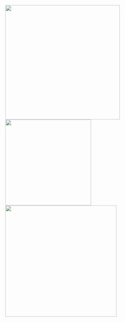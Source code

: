 <p float="left">
  <img src="http://github-readme-streak-stats.herokuapp.com?user=sofiahag&theme=radical&hide_border=true&mode=weekly&hide_current_streak=true" width="360" />
  <img src="https://github-readme-stats.vercel.app/api/top-langs/?username=sofiahag&layout=compact&theme=radical" width="270" /> 
  <img src="https://github-readme-stats.vercel.app/api?username=sofiahag&show_icons=true&theme=radical" width="350" />
</p>
